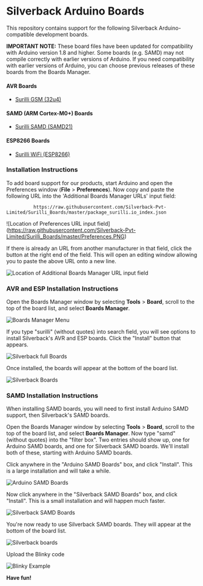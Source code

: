 # Silverback Arduino Boards

This repository contains support for the following Silverback Arduino-compatible development boards.

**IMPORTANT NOTE:** These board files have been updated for compatibility with Arduino version 1.8 and higher. Some boards (e.g. SAMD) may not compile correctly with earlier versions of Arduino. If you need compatibility with earlier versions of Arduino, you can choose previous releases of these boards from the Boards Manager.

#### AVR Boards

* [Surilli GSM (32u4)](https://www.surilli.io)

#### SAMD (ARM Cortex-M0+) Boards

* [Surilli SAMD (SAMD21)](https://www.surilli.io)

#### ESP8266 Boards

* [Surilli WiFi (ESP8266)](https://www.surilli.io)

### Installation Instructions

To add board support for our products, start Arduino and open the Preferences window (**File** > **Preferences**). Now copy and paste the following URL into the 'Additional Boards Manager URLs' input field:

              https://raw.githubusercontent.com/Silverback-Pvt-Limited/Surilli_Boards/master/package_surilli.io_index.json
              
![Location of Preferences URL input field] (https://raw.githubusercontent.com/Silverback-Pvt-Limited/Surilli_Boards/master/Preferences.PNG)

If there is already an URL from another manufacturer in that field, click the button at the right end of the field. This will open an editing window allowing you to paste the above URL onto a new line.

![Location of Additional Boards Manager URL input field](https://raw.githubusercontent.com/Silverback-Pvt-Limited/Surilli_Boards/master/Additional%20Board%20Manager%20URL.PNG)

### AVR and ESP Installation Instructions

Open the Boards Manager window by selecting **Tools** > **Board**, scroll to the top of the board list, and select **Boards Manager**.

![Boards Manager Menu](manager-menu.png)

If you type "surilli" (without quotes) into search field, you will see options to install Silverback's AVR and ESP boards. Click the "Install" button that appears. 

![Silverback full Boards](install.png)

Once installed, the boards will appear at the bottom of the board list.

![Silverback Boards](surilliboards.png)

### SAMD Installation Instructions

When installing SAMD boards, you will need to first install Arduino SAMD support, then Silverback's SAMD boards.

Open the Boards Manager window by selecting **Tools** > **Board**, scroll to the top of the board list, and select **Boards Manager**. Now type "samd" (without quotes) into the "filter box". Two entries should show up, one for Arduino SAMD boards, and one for Silverback SAMD boards. We'll install both of these, starting with Arduino SAMD boards.

Click anywhere in the "Arduino SAMD Boards" box, and click "Install". This is a large installation and will take a while.

![Arduino SAMD Boards](manager-arrow.png)

Now click anywhere in the "Silverback SAMD Boards" box, and click "Install". This is a small installation and will happen much faster.

![Silverback SAMD Boards](manager-arrow2.png)

You're now ready to use Silverback SAMD boards. They will appear at the bottom of the board list.

![Silverback boards](full-boards.png)

 Upload the Blinky code
 
 ![Blinky Example](example.png)
 
**Have fun!**<br>
